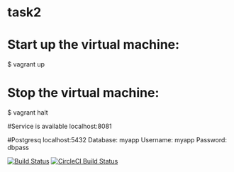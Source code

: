 # task2

# Start up the virtual machine:
$ vagrant up

# Stop the virtual machine:
$ vagrant halt

#Service is available
localhost:8081

#Postgresq
localhost:5432
  Database: myapp
  Username: myapp
  Password: dbpass

[![Build Status](https://travis-ci.org/travis-ci/travis-web.svg?branch=master)](https://travis-ci.org/travis-ci/travis-web)
[![CircleCI Build Status](https://circleci.com/gh/Weadf/task2.svg?style=shield)](https://circleci.com/gh/Weadf/task2)